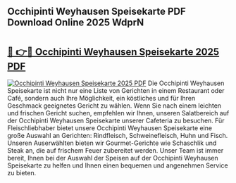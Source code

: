 ## Occhipinti Weyhausen Speisekarte PDF Download Online 2025 WdprN

# <h2><a href="http://gcbqsy.nevu.top/?p=Occhipinti+Weyhausen+Speisekarte">🔗 👉🔴 Occhipinti Weyhausen Speisekarte 2025 PDF</a></h2>

[![Occhipinti Weyhausen Speisekarte 2025 PDF](https://i.imgur.com/dBaPXMq.png)](http://gcbqsy.nevu.top/?p=Occhipinti+Weyhausen+Speisekarte)
Die Occhipinti Weyhausen Speisekarte ist nicht nur eine Liste von Gerichten in einem Restaurant oder Café, sondern auch Ihre Möglichkeit, ein köstliches und für Ihren Geschmack geeignetes Gericht zu wählen. Wenn Sie nach einem leichten und frischen Gericht suchen, empfehlen wir Ihnen, unseren Salatbereich auf der Occhipinti Weyhausen Speisekarte unserer Cafeteria zu besuchen. Für Fleischliebhaber bietet unsere Occhipinti Weyhausen Speisekarte eine große Auswahl an Gerichten: Rindfleisch, Schweinefleisch, Huhn und Fisch. Unseren Auserwählten bieten wir Gourmet-Gerichte wie Schaschlik und Steak an, die auf frischem Feuer zubereitet werden. Unser Team ist immer bereit, Ihnen bei der Auswahl der Speisen auf der Occhipinti Weyhausen Speisekarte zu helfen und Ihnen einen bequemen und angenehmen Service zu bieten.

